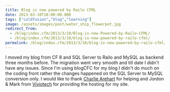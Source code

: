 ```yaml
---
title: Blog is now powered by Railo CFML
date: 2013-03-10T18:00:00.000
tags: ["coldfusion","blog","learning"]
image: /assets/images/post/water_ship_flowerpot.jpg
redirect_from: 
  - /blog/index.cfm/2013/3/10/Blog-is-now-Powered-by-Railo-CFML/
  - /blog/index.cfm/2013/3/10/blog-is-now-powered-by-railo-cfml/
permalink: /blog/index.cfm/2013/3/10/blog-is-now-powered-by-railo-cfml/
---
```


I moved my blog from CF 8 and SQL Server to Railo and MySQL as backend three months before. The migration went very smooth and till date I didn't have any issues. Since I'm using blogCFC for my blog I didn't do much on the coding front rather the changes happened on the SQL Server to MySQL conversion only. I would like to thank  [Charlie Arehart](http://www.carehart.org/)  for helping and Jordon & Mark from  [Viviotech](https://www.viviotech.net/)  for providing the hosting for my site.